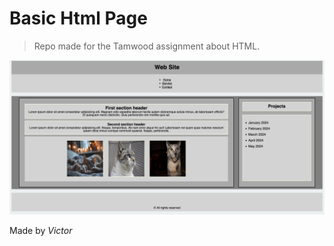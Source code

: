# Basic Html Page

> Repo made for the Tamwood assignment about HTML.

![image](./README_assets/readme-pic.png)

Made by _Victor_
